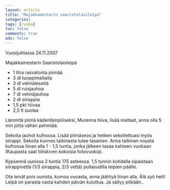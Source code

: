 ```yaml
---
layout: article 
title: "Majakkamestarin saaristolaisleipä" 
categories: 
tags: [ruoka]
toc: false 
comments: true 
ads: false 
---
```


Vuosijuhlassa 24.11.2007

Majakkamestarin Saaristolaisleipä

-   1 litra rasvatonta piimää
-   3 dl tuoppimaltaita
-   3 dl vehnäleseitä
-   5 dl ruisjauhoa
-   7 dl vehnäjauhoa
-   2 dl siirappia
-   1,5 pkt hiivaa
-   2,5 tl suolaa

Lämmitä piimä kädenlämpöiseksi, Murenna hiiva, lisää maltaat, anna olla
5 min jotta vähän pehmiää.

Sekoita jauhot kulhossa. Lisää piimäseos ja hetken sekoitettuasi myös
siirappi. Sekoita kunnes taikinasta tulee tasainen. Anna taikinan nousta
kulhossa liinan alla 1 - 1,5 tuntia, jonka jälkeen tasaa kahteen vuokaan
(Kaupasta saat tiiliskiven kokoisia foliovuokia). 

Kypsennä uunissa 2 tuntia 175 asteessa. 1,5 tunnin kohdalla sipaistaan
siirappivettä (1/3 siirappia, 2/3 vettä) pullasudilla leipien päälle.

Ota leivät pois uunista, kumoa vuoasta, anna jäähtyä liinan alla. Älä
syö heti! Leipä on parasta vasta kahden päivän kuluttua. Ja säilyy
pitkään..

